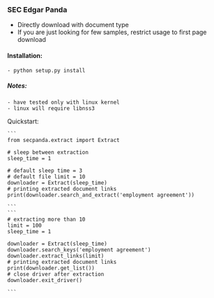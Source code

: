 ### SEC Edgar Panda

- Directly download with document type
- If you are just looking for few samples, restrict usage to first page download
#### Installation: 
    - python setup.py install
    
##### Notes:
    - have tested only with linux kernel
    - linux will require libnss3 

Quickstart:

    ```
    from secpanda.extract import Extract

    # sleep between extraction
    sleep_time = 1

    # default sleep time = 3
    # default file limit = 10
    downloader = Extract(sleep_time)
    # printing extracted document links
    print(downloader.search_and_extract('employment agreement'))

    ```
    ```
    # extracting more than 10
    limit = 100
    sleep_time = 1

    downloader = Extract(sleep_time)
    downloader.search_keys('employment agreement')
    downloader.extract_links(limit)
    # printing extracted document links
    print(downloader.get_list())
    # close driver after extraction
    downloader.exit_driver()

    ``` 


